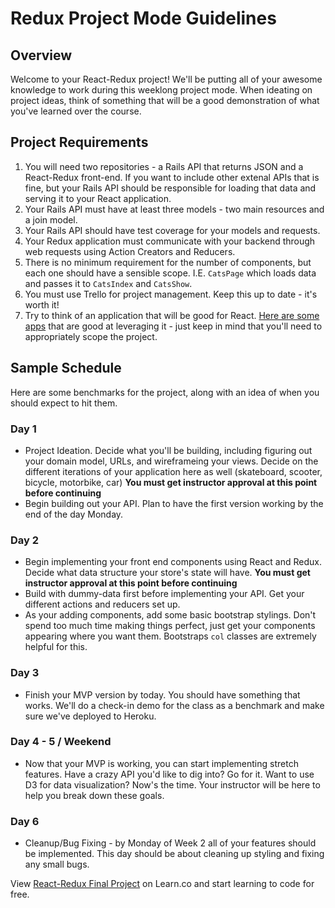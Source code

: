 # Redux Project Mode Guidelines

## Overview

Welcome to your React-Redux project! We'll be putting all of your awesome knowledge to work during this weeklong project mode. When ideating on project ideas, think of something that will be a good demonstration of what you've learned over the course.

## Project Requirements

1. You will need two repositories - a Rails API that returns JSON and a React-Redux front-end. If you want to include other extenal APIs that is fine, but your Rails API should be responsible for loading that data and serving it to your React application. 
2. Your Rails API must have at least three models - two main resources and a join model.
3. Your Rails API should have test coverage for your models and requests. 
4. Your Redux application must communicate with your backend through web requests using Action Creators and Reducers.
5. There is no minimum requirement for the number of components, but each one should have a sensible scope. I.E. `CatsPage` which loads data and passes it to `CatsIndex` and `CatsShow`.
6. You must use Trello for project management. Keep this up to date - it's worth it!
7. Try to think of an application that will be good for React. [Here are some apps](https://react.rocks/) that are good at leveraging it - just keep in mind that you'll need to appropriately scope the project. 

## Sample Schedule

Here are some benchmarks for the project, along with an idea of when you should expect to hit them.

### Day 1
  + Project Ideation. Decide what you'll be building, including figuring out your domain model, URLs, and wireframeing your views. Decide on the different iterations of your application here as well (skateboard, scooter, bicycle, motorbike, car)  **You must get instructor approval at this point before continuing**
  +  Begin building out your API. Plan to have the first version working by the end of the day Monday.

### Day 2
	
  + Begin implementing your front end components using React and Redux. Decide what data structure your store's state will have.   **You must get instructor approval at this point before continuing**
  + Build with dummy-data first before implementing your API. Get your different actions and reducers set up. 
  + As your adding components, add some basic bootstrap stylings. Don't spend too much time making things perfect, just get your components appearing where you want them. Bootstraps `col` classes are extremely helpful for this. 

### Day 3
 + Finish your MVP version by today. You should have something that works. We'll do a check-in demo for the class as a benchmark and make sure we've deployed to Heroku.


### Day 4 - 5 / Weekend
+ Now that your MVP is working, you can start implementing stretch features. Have a crazy API you'd like to dig into? Go for it. Want to use D3 for data visualization? Now's the time. Your instructor will be here to help you break down these goals. 


### Day 6
+ Cleanup/Bug Fixing - by Monday of Week 2 all of your features should be implemented. This day should be about cleaning up styling and fixing any small bugs. 
<p class='util--hide'>View <a href='https://learn.co/lessons/react-redux-final-project'>React-Redux Final Project</a> on Learn.co and start learning to code for free.</p>
